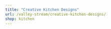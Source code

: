 ```yaml
---
title: "Creative Kitchen Designs"
url: /valley-stream/creative-kitchen-designs/
shop: kitchen
---
```

